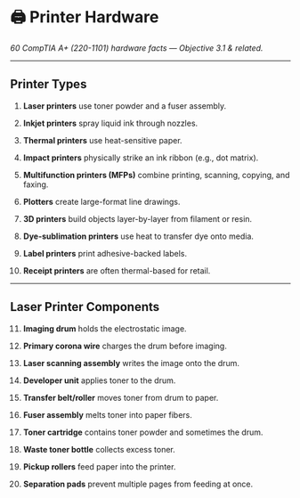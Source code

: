 # **🖨 Printer Hardware**

*60 CompTIA A+ (220-1101) hardware facts — Objective 3.1 & related.*

---

## **Printer Types**

1. **Laser printers** use toner powder and a fuser assembly.

2. **Inkjet printers** spray liquid ink through nozzles.

3. **Thermal printers** use heat-sensitive paper.

4. **Impact printers** physically strike an ink ribbon (e.g., dot matrix).

5. **Multifunction printers (MFPs)** combine printing, scanning, copying, and faxing.

6. **Plotters** create large-format line drawings.

7. **3D printers** build objects layer-by-layer from filament or resin.

8. **Dye-sublimation printers** use heat to transfer dye onto media.

9. **Label printers** print adhesive-backed labels.

10. **Receipt printers** are often thermal-based for retail.

---

## **Laser Printer Components**

11. **Imaging drum** holds the electrostatic image.

12. **Primary corona wire** charges the drum before imaging.

13. **Laser scanning assembly** writes the image onto the drum.

14. **Developer unit** applies toner to the drum.

15. **Transfer belt/roller** moves toner from drum to paper.

16. **Fuser assembly** melts toner into paper fibers.

17. **Toner cartridge** contains toner powder and sometimes the drum.

18. **Waste toner bottle** collects excess toner.

19. **Pickup rollers** feed paper into the printer.

20. **Separation pads** prevent multiple pages from feeding at once.

